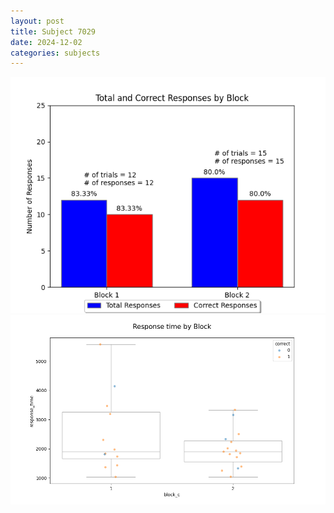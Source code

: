 ```yaml
---
layout: post
title: Subject 7029
date: 2024-12-02
categories: subjects
---
```


![](data/7029/run-17/7029_ATS_responses.png)
![](data/7029/run-17/7029_ATS_rt.png)
